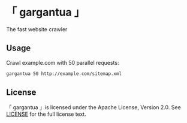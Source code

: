 # 「 gargantua 」

The fast website crawler

## Usage

Crawl example.com with 50 parallel requests:

```bash
gargantua 50 http://example.com/sitemap.xml
```

## License

「 gargantua 」is licensed under the Apache License, Version 2.0. See [LICENSE](LICENSE) for the full license text.
